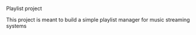 Playlist project

This project is meant to build a simple playlist manager for music streaming systems

